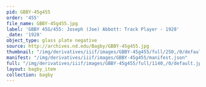 ```yaml
---
pid: GBBY-45g455
order: '455'
file_name: GBBY-45g455.jpg
label: 'GBBY 45G/455: Joseph (Joe) Abbott: Track Player - 1928'
_date: '1928'
object_type: glass plate negative
source: http://archives.nd.edu/Bagby/GBBY-45g455.jpg
thumbnail: "/img/derivatives/iiif/images/GBBY-45g455/full/250,/0/default.jpg"
manifest: "/img/derivatives/iiif/images/GBBY-45g455/manifest.json"
full: "/img/derivatives/iiif/images/GBBY-45g455/full/1140,/0/default.jpg"
layout: bagby_item
collection: bagby
---
```

